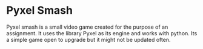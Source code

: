 Pyxel Smash
==
Pyxel smash is a small video game created for the purpose of an assignment.
It uses the library Pyxel as its engine and works with python.
Its a simple game open to upgrade but it might not be updated often.
